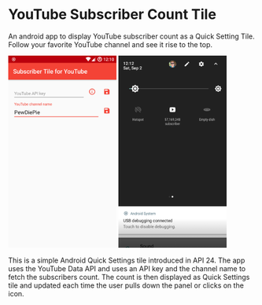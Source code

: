 # YouTube Subscriber Count Tile
An android app to display YouTube subscriber count as a Quick Setting Tile.
Follow your favorite YouTube channel and see it rise to the top.

<img src="app/release/playstore/screenshots/app_pewdiepie_device-2017-09-02-121108.png" width="220">  <img src="app/release/playstore/screenshots/quicksetting_pewdiepie_device-2017-09-02-121251.png" width="220">

This is a simple Android Quick Settings tile introduced in API 24. The app uses the YouTube Data API and uses an API key and the channel name to fetch the subscribers count. The count is then displayed as Quick Settings tile and updated each time the user pulls down the panel or clicks on the icon.
